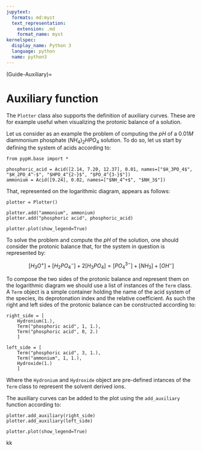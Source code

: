 ```yaml
---
jupytext:
  formats: md:myst
  text_representation:
    extension: .md
    format_name: myst
kernelspec:
  display_name: Python 3
  language: python
  name: python3
---
```


(Guide-Auxiliary)=
# Auxiliary function

The `Plotter` class also supports the definition of auxiliary curves. These are for example useful when visualizing the protonic balance of a solution.

Let us consider as an example the problem of computing the $pH$ of a $0.01M$ diammonium phosphate $(NH_4)_2HPO_4$ solution. To do so, let us start by defining the system of acids according to:

```{code-cell} python
from pypH.base import *

phosphoric_acid = Acid([2.14, 7.20, 12.37], 0.01, names=["$H_3PO_4$", "$H_2PO_4^-$", "$HPO_4^{2-}$", "$PO_4^{3-}$"])
ammonium = Acid([9.24], 0.02, names=["$NH_4^+$", "$NH_3$"])
```

That, represented on the logarithmic diagram, appears as follows:

```{code-cell} python
plotter = Plotter()

plotter.add("ammonium", ammonium)
plotter.add("phosphoric acid", phosphoric_acid)

plotter.plot(show_legend=True)
```

To solve the problem and compute the $pH$ of the solution, one should consider the protonic balance that, for the system in question is represented by:

$$
    [H_3O^+] + [H_2PO_4^-] + 2[H_3PO_4] = [PO_4^{3-}] + [NH_3] + [OH^-]
$$

To compose the two sides of the protonic balance and represent them on the logarithmic diagram we should use a list of instances of the `Term` class. A `Term` object is a simple container holding the name of the acid system of the species, its deprotonation index and the relative coefficient. As such the right and left sides of the protonic balance can be constructed according to:

```{code-cell} python
right_side = [
    Hydronium(1.),
    Term("phosphoric acid", 1, 1.),
    Term("phosphoric acid", 0, 2.)
    ]

left_side = [
    Term("phosphoric acid", 3, 1.),
    Term("ammonium", 1, 1.),
    Hydroxide(1.)
    ]
```

Where the `Hydronium` and `Hydroxide` object are pre-defined intances of the `Term` class to represent the solvent derived ions.

The auxiliary curves can be added to the plot using the `add_auxiliary` function according to:

```{code-cell} python
plotter.add_auxiliary(right_side)
plotter.add_auxiliary(left_side)

plotter.plot(show_legend=True)
```

kk